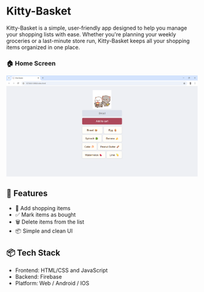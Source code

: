 # Kitty-Basket
Kitty-Basket is a simple, user-friendly app designed to help you manage your shopping lists with ease. Whether you're planning your weekly groceries or a last-minute store run, Kitty-Basket keeps all your shopping items organized in one place.

### 🏠 Home Screen
![Home Screen](https://github.com/paras-Git06/Kitty-Basket/blob/be8a6753bbee0f69b085c3b2947ded59d44e8061/ss.png)

## 🚀 Features
- 📝 Add shopping items
- ✅ Mark items as bought
- 🗑️ Delete items from the list
- 📦 Simple and clean UI 
## 📦 Tech Stack
- Frontend: HTML/CSS and JavaScript
- Backend: Firebase
- Platform: Web / Android / IOS
